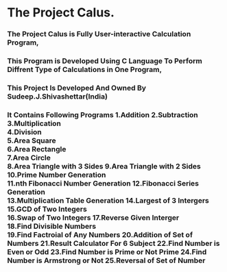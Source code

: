 <h1>                                 The Project Calus.
<h3> The Project Calus is Fully User-interactive Calculation Program,
<h3> This Program is Developed Using C Language To Perform Diffrent Type of Calculations in One Program,
<h3> This Project Is Developed And Owned By Sudeep.J.Shivashettar(India)
<h3>

It Contains Following Programs
1.Addition 
2.Subtraction    
3.Multiplication    
4.Division    
5.Area Square   
6.Area Rectangle    
7.Area Circle    
8.Area Triangle with 3 Sides
9.Area Triangle with 2 Sides
10.Prime Number Generation  
11.nth Fibonacci Number Generation
12.Fibonacci Series Generation  
13.Multiplication Table Generation
14.Largest of 3 Intergers  
15.GCD of Two Integers   
16.Swap of Two Integers 
17.Reverse Given Interger  
18.Find Divisible Numbers  
19.Find Factroial of Any Numbers
20.Addition of Set of Numbers
21.Result Calculator For 6 Subject
22.Find Number is Even or Odd
23.Find Number is Prime or Not Prime
24.Find Number is Armstrong or Not
25.Reversal of Set of Number
